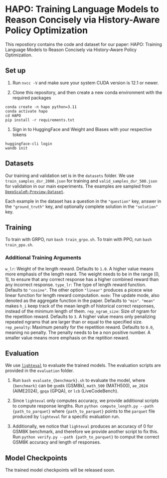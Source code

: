 # HAPO: Training Language Models to Reason Concisely via History-Aware Policy Optimization

This repostiory contains the code and dataset for our paper: HAPO: Training Language Models to Reason Concisely via History-Aware Policy Optimization.

## Set up

1. Run `nvcc -V` and make sure your system CUDA version is 12.1 or newer.

1. Clone this repository, and then create a new conda environment with the required packages

```
conda create -n hapo python=3.11
conda activate hapo
cd HAPO
pip install -r requirements.txt
```

1. Sign in to HuggingFace and Weight and Biases with your respective tokens
```
huggingface-cli login
wandb init
```

## Datasets

Our training and validation set is in the `datasets` folder. We use `train_samples_dsr_2000.json` for training and `valid_samples_dsr_500.json` for validation in our main experiments. The examples are sampled from [`DeepScaleR-Preview-Dataset`](https://huggingface.co/datasets/agentica-org/DeepScaleR-Preview-Dataset).

Each example in the dataset has a question in the `"question"` key, answer in the `"ground_truth"` key, and optionally complete solution in the `"solution"` key.

## Training

To train with GRPO, run `bash train_grpo.sh`. To train with PPO, run `bash train_ppo.sh`.

### Additional Training Arguments

`w_lr`: Weight of the length reward. Defaults to `1.0`. A higher value means more emphasis of the length reard. The weight needs to be in the range [0, 1], to ensure that any correct response has a higher combined reward than any incorrect response.
`type_lr`: The type of length reward function. Defaults to `"cosine"`. The other option `"linear"` produces a picece wise linear function for length reward computation.
`mode`: The update mode, also denoted as the aggregate function in the paper. Defaults to `"min"`. `"mean"` makes `h_i` keep track of the mean length of historical correct responses, instead of the minimum length of them.
`rep_ngram_size`: Size of ngram for the repetition reward. Defaults to `3`. A higher value means only penalizing repeated ngrams that are larger than or equal to the specified size.
`rep_penalty`: Maximum penalty for the repetition reward. Defaults to `0.0`, meaning no penalty. The penalty needs to be a non positive number. A smaller value means more emphasis on the reptition reward.

## Evaluation

We use [`lighteval`](https://github.com/huggingface/lighteval) to evaluate the trained models. The evaluation scripts are provided in the `evaluation` folder.

1. Run `bash evaluate_{benchmark}.sh` to evaluate the model, where `{benchmark}` can be `gsm8k` (GSM8k), `math_500` (MATH500), `ae_2024` (AIME2024), `gpqa` (GPQA), or `lcb` (LiveCodeBench).

1. Since `lighteval` only computes accuracy, we provide additional scripts to compute response lengths. Run `python compute_length.py --path {path_to_parquet}` where `{path_to_parquet}` points to the `parquet` file produced by `lighteval` for a specific evaluation run. 

1. Additionally, we notice that `lighteval` produces an accuracy of 0 for GSM8K benchmark, and therefore we provide another script to fix this. Run `python verify.py --path {path_to_parquet}` to comput the correct GSM8K accuracy and length of responses.

## Model Checkpoints

The trained model checkpoints will be released soon.